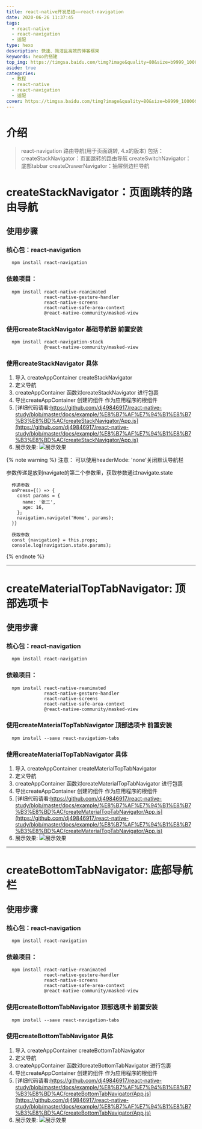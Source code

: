 ```yaml
---
title: react-native开发总结——react-navigation
date: 2020-06-26 11:37:45
tags: 
  - react-native
  - react-navigation
  - 适配
type: hexo                                                                         # 标签、分类和友情链接三個页面需要配置(必填)
description: 快速、简洁且高效的博客框架                                                            # 描述
keywords: hexo的搭建                                                                       # 关键词，便于搜索
top_img: https://timgsa.baidu.com/timg?image&quality=80&size=b9999_10000&sec=1593147695326&di=534e080eedb76452ae129c102cd04798&imgtype=0&src=http%3A%2F%2Fimg.mp.itc.cn%2Fq_mini%2Cc_zoom%2Cw_640%2Fupload%2F20161228%2Fb2da1d0b3e1247d9b570eea5a531fa52_th.jpg             # 文章的顶部图片
aside: true                                                                         # 展示文章侧边栏(默认为true)
categories: 
  - 教程
  - react-native                                                                 # 文章标签
  - react-navigation
  - 适配
cover: https://timgsa.baidu.com/timg?image&quality=80&size=b9999_10000&sec=1593147695326&di=534e080eedb76452ae129c102cd04798&imgtype=0&src=http%3A%2F%2Fimg.mp.itc.cn%2Fq_mini%2Cc_zoom%2Cw_640%2Fupload%2F20161228%2Fb2da1d0b3e1247d9b570eea5a531fa52_th.jpg                 # 文章的缩略图（用在首页）
---
```


# 介绍
> react-navigation 路由导航(用于页面跳转, 4.x的版本)
> 包括：
> createStackNavigator：页面跳转的路由导航
> createSwitchNavigator：底部tabbar
> createDrawerNavigator：抽屉侧边栏导航

# createStackNavigator：页面跳转的路由导航

## 使用步骤
### 核心包：react-navigation
  ```
    npm install react-navigation
  ```

### 依赖项目：
  ```
    npm install react-native-reanimated 
                react-native-gesture-handler 
                react-native-screens 
                react-native-safe-area-context 
                @react-native-community/masked-view
  ```

### 使用createStackNavigator 基础导航器 前置安装
  ```
    npm install react-navigation-stack 
                @react-native-community/masked-view
  ```

### 使用createStackNavigator 具体
  1. 导入 createAppContainer createStackNavigator
  2. 定义导航
  3. createAppContainer 函数对createStackNavigator 进行包裹
  4. 导出createAppContainer 创建的组件 作为应用程序的根组件
  5. [详细代码请看:https://github.com/dj49846917/react-native-study/blob/master/docs/example/%E8%B7%AF%E7%94%B1%E8%B7%B3%E8%BD%AC/createStackNavigator/App.js](https://github.com/dj49846917/react-native-study/blob/master/docs/example/%E8%B7%AF%E7%94%B1%E8%B7%B3%E8%BD%AC/createStackNavigator/App.js)
  6. 展示效果: ![展示效果](/images/reactNative/images/普通导航.gif)


{% note warning %}
注意：
  可以使用headerMode: 'none'关闭默认导航栏

  参数传递是放到navigate的第二个参数里，获取参数通过navigate.state

  ```
    传递参数
    onPress={() => {
      const params = {
        name: '张三',
        age: 16,
      };
      navigation.navigate('Home', params);
    }}

    获取参数
    const {navigation} = this.props;
    console.log(navigation.state.params);
  ```
{% endnote %}

***

# createMaterialTopTabNavigator: 顶部选项卡

## 使用步骤
### 核心包：react-navigation
  ```
    npm install react-navigation
  ```

### 依赖项目：
  ```
    npm install react-native-reanimated 
                react-native-gesture-handler 
                react-native-screens 
                react-native-safe-area-context 
                @react-native-community/masked-view
  ```

### 使用createMaterialTopTabNavigator 顶部选项卡 前置安装
  ```
    npm install --save react-navigation-tabs
  ```

### 使用createMaterialTopTabNavigator 具体
  1. 导入 createAppContainer createMaterialTopTabNavigator
  2. 定义导航
  3. createAppContainer 函数对createMaterialTopTabNavigator 进行包裹
  4. 导出createAppContainer 创建的组件 作为应用程序的根组件
  5. [详细代码请看:https://github.com/dj49846917/react-native-study/blob/master/docs/example/%E8%B7%AF%E7%94%B1%E8%B7%B3%E8%BD%AC/createMaterialTopTabNavigator/App.js](https://github.com/dj49846917/react-native-study/blob/master/docs/example/%E8%B7%AF%E7%94%B1%E8%B7%B3%E8%BD%AC/createMaterialTopTabNavigator/App.js)
  6. 展示效果: ![展示效果](/images/reactNative/images/顶部导航栏效果.jpg)
***

# createBottomTabNavigator: 底部导航栏

## 使用步骤
### 核心包：react-navigation
  ```
    npm install react-navigation
  ```

### 依赖项目：
  ```
    npm install react-native-reanimated 
                react-native-gesture-handler 
                react-native-screens 
                react-native-safe-area-context 
                @react-native-community/masked-view
  ```

### 使用createBottomTabNavigator 顶部选项卡 前置安装
  ```
    npm install --save react-navigation-tabs
  ```

### 使用createBottomTabNavigator 具体
  1. 导入 createAppContainer createBottomTabNavigator
  2. 定义导航
  3. createAppContainer 函数对createBottomTabNavigator 进行包裹
  4. 导出createAppContainer 创建的组件 作为应用程序的根组件
  5. [详细代码请看:https://github.com/dj49846917/react-native-study/blob/master/docs/example/%E8%B7%AF%E7%94%B1%E8%B7%B3%E8%BD%AC/createBottomTabNavigator/App.js](https://github.com/dj49846917/react-native-study/blob/master/docs/example/%E8%B7%AF%E7%94%B1%E8%B7%B3%E8%BD%AC/createBottomTabNavigator/App.js)
  6. 展示效果: ![展示效果](/images/reactNative/images/底部导航栏效果.gif)